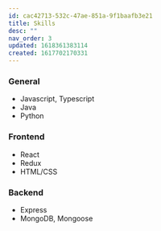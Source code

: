 ```yaml
---
id: cac42713-532c-47ae-851a-9f1baafb3e21
title: Skills
desc: ""
nav_order: 3
updated: 1618361383114
created: 1617702170331
---
```


### General

- Javascript, Typescript
- Java
- Python

### Frontend

- React
- Redux
- HTML/CSS

### Backend

- Express
- MongoDB, Mongoose
